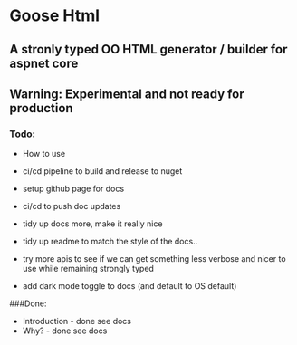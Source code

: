 #  Goose Html

## A stronly typed OO HTML generator / builder for aspnet core

## Warning: Experimental and not ready for production


### Todo: 
 - How to use
 
 - ci/cd pipeline to build and release to nuget
 - setup github page for docs
 - ci/cd to push doc updates
 - tidy up docs more, make it really nice
 - tidy up readme to match the style of the docs.. 
 - try more apis to see if we can get something less verbose and nicer to use while remaining strongly typed
 - add dark mode toggle to docs (and default to OS default)

###Done:

- Introduction - done see docs
- Why? - done see docs
 



